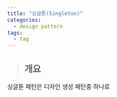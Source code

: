 ```yaml
---
title: "싱글톤(Singleton)"
categories:
  - design pattern
tags:
  - tag
---
```

> ## 개요

싱글톤 패턴은 디자인 생성 패턴중 하나로
